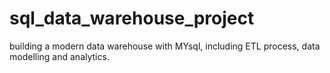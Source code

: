 # sql_data_warehouse_project
building a modern data warehouse with MYsql, including ETL process, data modelling and analytics.
